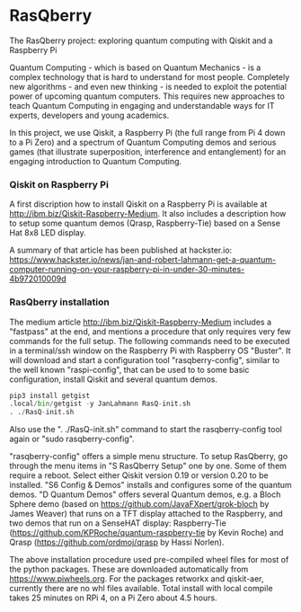 # RasQberry
The RasQberry project: exploring quantum computing with Qiskit and a Raspberry Pi

Quantum Computing - which is based on Quantum Mechanics - is a complex technology that is hard to understand for most people. Completely new algorithms - and even new thinking - is needed to exploit the potential power of upcoming quantum computers. This requires new approaches to teach Quantum Computing in engaging and understandable ways for IT experts, developers and young academics.

In this project, we use Qiskit, a Raspberry Pi (the full range from Pi 4 down to a Pi Zero) and a spectrum of Quantum Computing demos and serious games (that illustrate superposition, interference and entanglement) for an engaging introduction to Quantum Computing.

### Qiskit on Raspberry Pi
A first discription how to install Qiskit on a Raspberry Pi is available at http://ibm.biz/Qiskit-Raspberry-Medium. It also includes a description how to setup some quantum demos (Qrasp, Raspberry-Tie) based on a Sense Hat 8x8 LED display.

A summary of that article has been published at hackster.io: https://www.hackster.io/news/jan-and-robert-lahmann-get-a-quantum-computer-running-on-your-raspberry-pi-in-under-30-minutes-4b972010009d

### RasQberry installation
The medium article http://ibm.biz/Qiskit-Raspberry-Medium includes a "fastpass" at the end, and mentions a procedure that only requires very few commands for the full setup. The following commands need to be executed in a terminal/ssh window on the Raspberry Pi with Raspberry OS "Buster". It will download and start a configuration tool "rasqberry-config", similar to the well known "raspi-config", that can be used to to some basic configuration, install Qiskit and several quantum demos. 
```python
pip3 install getgist
.local/bin/getgist -y JanLahmann RasQ-init.sh
. ./RasQ-init.sh
```

Also use the ". ./RasQ-init.sh" command to start the rasqberry-config tool again or "sudo rasqberry-config".

"rasqberry-config" offers a simple menu structure. To setup RasQberry, go through the menu items in "S RasQberry Setup" one by one. Some of them require a reboot. Select either Qiskit version 0.19 or version 0.20 to be installed. "S6 Config & Demos" installs and configures some of the quantum demos.
"D Quantum Demos" offers several Quantum demos, e.g. a Bloch Sphere demo (based on https://github.com/JavaFXpert/grok-bloch by James Weaver) that runs on a TFT display attached to the Raspberry, and two demos that run on a SenseHAT display: Raspberry-Tie (https://github.com/KPRoche/quantum-raspberry-tie by Kevin Roche) and Qrasp (https://github.com/ordmoj/qrasp by Hassi Norlen).


The above installation procedure used pre-compiled wheel files for most of the python packages. These are downloaded automatically from https://www.piwheels.org.
For the packages retworkx and qiskit-aer, currently there are no whl files available. Total install with local compile takes 25 minutes on RPi 4, on a Pi Zero about 4.5 hours.

